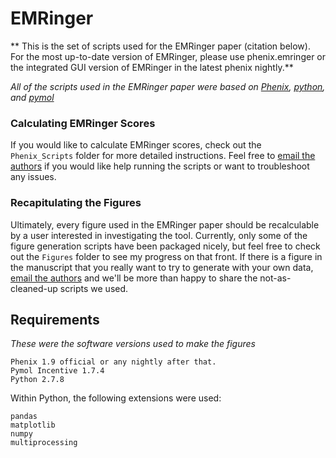 # EMRinger
** This is the set of scripts used for the EMRinger paper (citation below). For the most up-to-date version of EMRinger, please use phenix.emringer or the integrated GUI version of EMRinger in the latest phenix nightly.**

*All of the scripts used in the EMRinger paper were based on [Phenix](www.phenix-online.org), [python](www.python.org), and [pymol](www.pymol.org)*

### Calculating EMRinger Scores
If you would like to calculate EMRinger scores, check out the `Phenix_Scripts` folder for more detailed instructions. Feel free to [email the authors](mailto:ben.barad@ucsf.edu) if you would like help running the scripts or want to troubleshoot any issues.

### Recapitulating the Figures
Ultimately, every figure used in the EMRinger paper should be recalculable by a user interested in investigating the tool. Currently, only some of the figure generation scripts have been packaged nicely, but feel free to check out the `Figures` folder to see my progress on that front. If there is a figure in the manuscript that you really want to try to generate with your own data, [email the authors](mailto:ben.barad@ucsf.edu) and we'll be more than happy to share the not-as-cleaned-up scripts we used.

## Requirements
*These were the software versions used to make the figures*
```
Phenix 1.9 official or any nightly after that.
Pymol Incentive 1.7.4 
Python 2.7.8
```
Within Python, the following extensions were used:
```
pandas
matplotlib
numpy
multiprocessing
```
